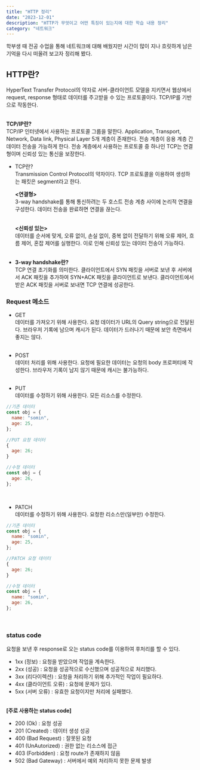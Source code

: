 ```yaml
---
title: "HTTP 정리"
date: "2023-12-01"
description: "HTTP가 무엇이고 어떤 특징이 있는지에 대한 학습 내용 정리"
category: "네트워크"
---
```


학부생 때 전공 수업을 통해 네트워크에 대해 배웠지만 시간이 많이 지나 흐릿하게 남은 기억을 다시 떠올려 보고자 정리해 봤다.

## HTTP란?

HyperText Transfer Protocol의 약자로 서버-클라이언트 모델을 지키면서 웹상에서 request, response 형태로 데이터를 주고받을 수 있는 프로토콜이다. TCP/IP를 기반으로 작동한다.  
&nbsp;

**TCP/IP란?**  
TCP/IP 인터넷에서 사용하는 프로토콜 그룹을 말한다. Application, Transport, Network, Data link, Physical Layer 5개 계층이 존재한다. 전송 계층이 응용 계층 간 데이터 전송을 가능하게 한다. 전송 계층에서 사용하는 프로토콜 중 하나인 TCP는 연결형이며 신뢰성 있는 통신을 보장한다.

- TCP란?  
  Transmission Control Protocol의 약자이다. TCP 프로토콜을 이용하여 생성하는 패킷은 segment라고 한다.
  &nbsp;

  **<연결형>**  
  3-way handshake를 통해 통신하려는 두 호스트 전송 계층 사이에 논리적 연결을 구성한다. 데이터 전송을 완료하면 연결을 끊는다.  
  &nbsp;

  **<신뢰성 있는>**  
  데이터를 순서에 맞게, 오류 없이, 손실 없이, 중복 없이 전달하기 위해 오류 제어, 흐름 제어, 혼잡 제어를 실행한다. 이로 인해 신뢰성 있는 데이터 전송이 가능하다.  
  &nbsp;

- **3-way handshake란?**  
  TCP 연결 초기화를 의미한다. 클라이언트에서 SYN 패킷을 서버로 보낸 후 서버에서 ACK 패킷을 추가하여 SYN+ACK 패킷을 클라이언트로 보낸다. 클라이언트에서 받은 ACK 패킷을 서버로 보내면 TCP 연결에 성공한다.

### Request 메소드

- GET  
  데이터를 가져오기 위해 사용한다. 요청 데이터가 URL의 Query string으로 전달된다. 브라우저 기록에 남으며 캐시가 된다. 데이터가 드러나기 때문에 보안 측면에서 좋지는 않다.  
  &nbsp;

- POST  
  데이터 처리를 위해 사용한다. 요청에 필요한 데이터는 요청의 body 프로퍼티에 작성한다. 브라우저 기록이 남지 않기 때문에 캐시는 불가능하다.  
   &nbsp;

- PUT  
  데이터를 수정하기 위해 사용한다. 모든 리소스를 수정한다.

```js
//기존 데이터
const obj = {
  name: "somin",
  age: 25,
};

//PUT 요청 데이터
{
  age: 26;
}

//수정 데이터
const obj = {
  age: 26,
};
```

&nbsp;

- PATCH  
  데이터를 수정하기 위해 사용한다. 요청한 리소스만(일부만) 수정한다.

```js
//기존 데이터
const obj = {
  name: "somin",
  age: 25,
};

//PATCH 요청 데이터
{
  age: 26;
}

//수정 데이터
const obj = {
  name: "somin",
  age: 26,
};
```

&nbsp;

### status code

요청을 보낸 후 response로 오는 status code를 이용하여 후처리를 할 수 있다.

- 1xx (정보) : 요청을 받았으며 작업을 계속한다.
- 2xx (성공) : 요청을 성공적으로 수신했으며 성공적으로 처리했다.
- 3xx (리다이렉션) : 요청을 처리하기 위해 추가적인 작업이 필요하다.
- 4xx (클라이언트 오류) : 요청에 문제가 있다.
- 5xx (서버 오류) : 유효한 요청이지만 처리에 실패했다.  
  &nbsp;

**[주로 사용하는 status code]**

- 200 (Ok) : 요청 성공
- 201 (Created) : 데이터 생성 성공
- 400 (Bad Request) : 잘못된 요청
- 401 (UnAutorized) : 권한 없는 리소스에 접근
- 403 (Forbidden) : 요청 route가 존재하지 않음
- 502 (Bad Gateway) : 서버에서 예외 처리하지 못한 문제 발생
